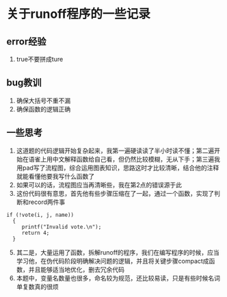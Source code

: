 # 关于runoff程序的一些记录
## error经验
1. true不要拼成ture
## bug教训
1. 确保大括号不重不漏
2. 确保函数的逻辑正确
## 一些思考
1. 这道题的代码逻辑开始复杂起来，我第一遍硬读读了半小时读不懂；第二遍开始在语雀上用中文解释函数给自己看，但仍然比较模糊，无从下手；第三遍我用pad写了流程图，综合运用图表知识，思路这时才比较清晰，结合他的注释就能看懂他要我写什么函数了
2. 如果可以的话，流程图应当再清晰些，我在第2点的错误源于此
3. 这份代码很有意思，首先他有些步骤压缩在了一起，通过一个函数，实现了判断和record两件事
```
if (!vote(i, j, name))
  {
     printf("Invalid vote.\n");
     return 4;
  }
```
5. 其二是，大量运用了函数，拆解runoff的程序，我们在编写程序的时候，应当学习他，在伪代码阶段明确解决问题的逻辑，并且将关键步骤compact成函数，并且能够适当地优化，删去冗余代码
6. 本题中，变量名数量也很多，命名较为规范，还比较易读，只是有些时候名词单复数真的很烦
